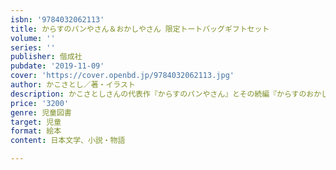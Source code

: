 ```yaml
---
isbn: '9784032062113'
title: からすのパンやさん＆おかしやさん 限定トートバッグギフトセット
volume: ''
series: ''
publisher: 偕成社
pubdate: '2019-11-09'
cover: 'https://cover.openbd.jp/9784032062113.jpg'
author: かこさとし／著・イラスト
description: かこさとしさんの代表作『からすのパンやさん』とその続編『からすのおかしやさん』と、限定トートバッグをセットにしました。
price: '3200'
genre: 児童図書
target: 児童
format: 絵本
content: 日本文学、小説・物語

---
```

